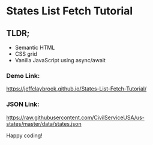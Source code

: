 # States List Fetch Tutorial

## TLDR;
- Semantic HTML
- CSS grid
- Vanilla JavaScript using async/await

### Demo Link:
https://jeffclaybrook.github.io/States-List-Fetch-Tutorial/

### JSON Link:
https://raw.githubusercontent.com/CivilServiceUSA/us-states/master/data/states.json

Happy coding!
